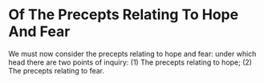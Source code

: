 # Of The Precepts Relating To Hope And Fear

We must now consider the precepts relating to hope and fear: under which head there are two points of inquiry:
(1) The precepts relating to hope;
(2) The precepts relating to fear.